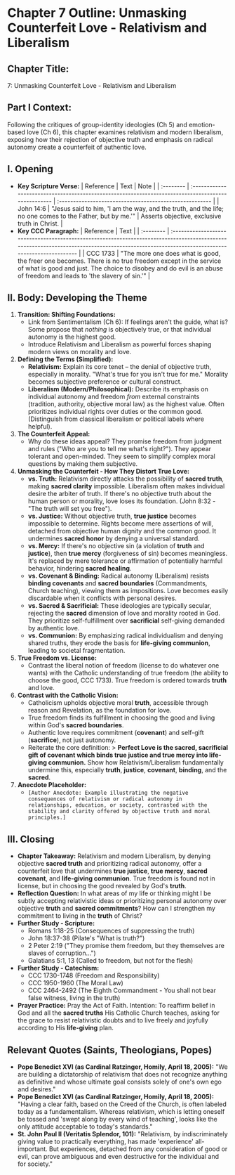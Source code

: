 # Chapter 7 Outline: Unmasking Counterfeit Love - Relativism and Liberalism

## Chapter Title:
7: Unmasking Counterfeit Love - Relativism and Liberalism

## Part I Context:
Following the critiques of group-identity ideologies (Ch 5) and emotion-based love (Ch 6), this chapter examines relativism and modern liberalism, exposing how their rejection of objective truth and emphasis on radical autonomy create a counterfeit of authentic love.

## I. Opening

*   **Key Scripture Verse:**
    | Reference | Text                                                                                                | Note                                                    |
    | :-------- | :-------------------------------------------------------------------------------------------------- | :------------------------------------------------------ |
    | John 14:6 | "Jesus said to him, 'I am the way, and the truth, and the life; no one comes to the Father, but by me.'" | Asserts objective, exclusive truth in Christ.           |
*   **Key CCC Paragraph:**
    | Reference | Text                                                                                                                                                                                          |
    | :-------- | :-------------------------------------------------------------------------------------------------------------------------------------------------------------------------------------------- |
    | CCC 1733  | "The more one does what is good, the freer one becomes. There is no true freedom except in the service of what is good and just. The choice to disobey and do evil is an abuse of freedom and leads to 'the slavery of sin.'" |

## II. Body: Developing the Theme

1.  **Transition: Shifting Foundations:**
    *   Link from Sentimentalism (Ch 6): If feelings aren't the guide, what is? Some propose that *nothing* is objectively true, or that individual autonomy is the highest good.
    *   Introduce Relativism and Liberalism as powerful forces shaping modern views on morality and love.
2.  **Defining the Terms (Simplified):**
    *   **Relativism:** Explain its core tenet – the denial of objective truth, especially in morality. "What's true for you isn't true for me." Morality becomes subjective preference or cultural construct.
    *   **Liberalism (Modern/Philosophical):** Describe its emphasis on individual autonomy and freedom *from* external constraints (tradition, authority, objective moral law) as the highest value. Often prioritizes individual rights over duties or the common good. (Distinguish from classical liberalism or political labels where helpful).
3.  **The Counterfeit Appeal:**
    *   Why do these ideas appeal? They promise freedom from judgment and rules ("Who are you to tell me what's right?"). They appear tolerant and open-minded. They seem to simplify complex moral questions by making them subjective.
4.  **Unmasking the Counterfeit - How They Distort True Love:**
    *   **vs. Truth:** Relativism directly attacks the possibility of **sacred truth**, making **sacred clarity** impossible. Liberalism often makes individual desire the arbiter of truth. If there's no objective truth about the human person or morality, love loses its foundation. (John 8:32 - "The truth will set you free").
    *   **vs. Justice:** Without objective truth, **true justice** becomes impossible to determine. Rights become mere assertions of will, detached from objective human dignity and the common good. It undermines **sacred honor** by denying a universal standard.
    *   **vs. Mercy:** If there's no objective sin (a violation of **truth** and **justice**), then **true mercy** (forgiveness of sin) becomes meaningless. It's replaced by mere tolerance or affirmation of potentially harmful behavior, hindering **sacred healing**.
    *   **vs. Covenant & Binding:** Radical autonomy (Liberalism) resists **binding covenants** and **sacred boundaries** (Commandments, Church teaching), viewing them as impositions. Love becomes easily discardable when it conflicts with personal desires.
    *   **vs. Sacred & Sacrificial:** These ideologies are typically secular, rejecting the **sacred** dimension of love and morality rooted in God. They prioritize self-fulfillment over **sacrificial** self-giving demanded by authentic love.
    *   **vs. Communion:** By emphasizing radical individualism and denying shared truths, they erode the basis for **life-giving communion**, leading to societal fragmentation.
5.  **True Freedom vs. License:**
    *   Contrast the liberal notion of freedom (license to do whatever one wants) with the Catholic understanding of true freedom (the ability to choose the good, CCC 1733). True freedom is ordered towards **truth** and love.
6.  **Contrast with the Catholic Vision:**
    *   Catholicism upholds objective moral **truth**, accessible through reason and Revelation, as the foundation for love.
    *   True freedom finds its fulfillment in choosing the good and living within God's **sacred boundaries**.
    *   Authentic love requires commitment (**covenant**) and self-gift (**sacrifice**), not just autonomy.
    *   Reiterate the core definition: > **Perfect Love is the sacred, sacrificial gift of covenant which binds true justice and true mercy into life-giving communion.** Show how Relativism/Liberalism fundamentally undermine this, especially **truth**, **justice**, **covenant**, **binding**, and the **sacred**.
7.  **Anecdote Placeholder:**
    *   `[Author Anecdote: Example illustrating the negative consequences of relativism or radical autonomy in relationships, education, or society, contrasted with the stability and clarity offered by objective truth and moral principles.]`

## III. Closing

*   **Chapter Takeaway:** Relativism and modern Liberalism, by denying objective **sacred truth** and prioritizing radical autonomy, offer a counterfeit love that undermines **true justice**, **true mercy**, **sacred covenant**, and **life-giving communion**. True freedom is found not in license, but in choosing the good revealed by God's **truth**.
*   **Reflection Question:** In what areas of my life or thinking might I be subtly accepting relativistic ideas or prioritizing personal autonomy over objective **truth** and **sacred commitments**? How can I strengthen my commitment to living in the **truth** of Christ?
*   **Further Study - Scripture:**
    *   Romans 1:18-25 (Consequences of suppressing the truth)
    *   John 18:37-38 (Pilate's "What is truth?")
    *   2 Peter 2:19 ("They promise them freedom, but they themselves are slaves of corruption...")
    *   Galatians 5:1, 13 (Called to freedom, but not for the flesh)
*   **Further Study - Catechism:**
    *   CCC 1730-1748 (Freedom and Responsibility)
    *   CCC 1950-1960 (The Moral Law)
    *   CCC 2464-2492 (The Eighth Commandment - You shall not bear false witness, living in the truth)
*   **Prayer Practice:** Pray the Act of Faith. Intention: To reaffirm belief in God and all the **sacred truths** His Catholic Church teaches, asking for the grace to resist relativistic doubts and to live freely and joyfully according to His **life-giving** plan.

## Relevant Quotes (Saints, Theologians, Popes)

*   **Pope Benedict XVI (as Cardinal Ratzinger, Homily, April 18, 2005):** "We are building a dictatorship of relativism that does not recognize anything as definitive and whose ultimate goal consists solely of one's own ego and desires."
*   **Pope Benedict XVI (as Cardinal Ratzinger, Homily, April 18, 2005):** "Having a clear faith, based on the Creed of the Church, is often labeled today as a fundamentalism. Whereas relativism, which is letting oneself be tossed and 'swept along by every wind of teaching', looks like the only attitude acceptable to today's standards."
*   **St. John Paul II (Veritatis Splendor, 101):** "Relativism, by indiscriminately giving value to practically everything, has made 'experience' all-important. But experiences, detached from any consideration of good or evil, can prove ambiguous and even destructive for the individual and for society."
